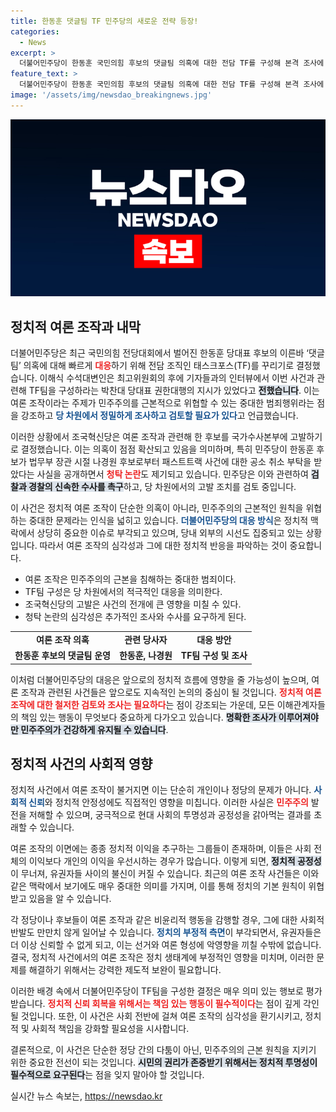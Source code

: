 ```yaml
---
title: 한동훈 댓글팀 TF 민주당의 새로운 전략 등장!
categories:
  - News
excerpt: >
  더불어민주당이 한동훈 국민의힘 후보의 댓글팀 의혹에 대한 전담 TF를 구성해 본격 조사에 나섭니다. 여론 조작을 민주주의 파괴로 간주하며, 모든 사실을 밝혀낼 뜻을 굳혔습니다! 클릭해 자세한 내용을 확인하세요!
feature_text: >
  더불어민주당이 한동훈 국민의힘 후보의 댓글팀 의혹에 대한 전담 TF를 구성해 본격 조사에 나섭니다. 여론 조작을 민주주의 파괴로 간주하며, 모든 사실을 밝혀낼 뜻을 굳혔습니다! 클릭해 자세한 내용을 확인하세요!
image: '/assets/img/newsdao_breakingnews.jpg'
---
```


<p><img src="/assets/img/newsdao_breakingnews.jpg" alt="cryptoinkorea 속보" /></p>

<h2 data-ke-size="size26">정치적 여론 조작과 내막</h2>

<p data-ke-size="size16"></p>

<p>더불어민주당은 최근 국민의힘 전당대회에서 벌어진 한동훈 당대표 후보의 이른바 ‘댓글팀’ 의혹에 대해 빠르게 <b><span style="color: #ee2323;">대응</span></b>하기 위해 전담 조직인 태스크포스(TF)를 꾸리기로 결정했습니다. 이해식 수석대변인은 최고위원회의 후에 기자들과의 인터뷰에서 이번 사건과 관련해 TF팀을 구성하라는 박찬대 당대표 권한대행의 지시가 있었다고 <b><span style="background-color: #21538527;">전했습니다</span></b>. 이는 여론 조작이라는 주제가 민주주의를 근본적으로 위협할 수 있는 중대한 범죄행위라는 점을 강조하고 <b><span style="color: #1a5490;">당 차원에서 정밀하게 조사하고 검토할 필요가 있다</span></b>고 언급했습니다.</p>

<p data-ke-size="size16"></p>

<p>이러한 상황에서 조국혁신당은 여론 조작과 관련해 한 후보를 국가수사본부에 고발하기로 결정했습니다. 이는 의혹이 점점 확산되고 있음을 의미하며, 특히 민주당이 한동훈 후보가 법무부 장관 시절 나경원 후보로부터 패스트트랙 사건에 대한 공소 취소 부탁을 받았다는 사실을 공개하면서 <b><span style="color: #ee2323;">청탁 논란</span></b>도 제기되고 있습니다. 민주당은 이와 관련하여 <b><span style="background-color: #21538527;">검찰과 경찰의 신속한 수사를 촉구</span></b>하고, 당 차원에서의 고발 조치를 검토 중입니다.</p>

<p data-ke-size="size16"></p>

<p>이 사건은 정치적 여론 조작이 단순한 의혹이 아니라, 민주주의의 근본적인 원칙을 위협하는 중대한 문제라는 인식을 넓히고 있습니다. <b><span style="color: #1a5490;">더불어민주당의 대응 방식</span></b>은 정치적 맥락에서 상당히 중요한 이슈로 부각되고 있으며, 당내 외부의 시선도 집중되고 있는 상황입니다. 따라서 여론 조작의 심각성과 그에 대한 정치적 반응을 파악하는 것이 중요합니다.</p>

<p data-ke-size="size16"></p>

<ul>
<li>여론 조작은 민주주의의 근본을 침해하는 중대한 범죄이다.</li>
<li>TF팀 구성은 당 차원에서의 적극적인 대응을 의미한다.</li>
<li>조국혁신당의 고발은 사건의 전개에 큰 영향을 미칠 수 있다.</li>
<li>청탁 논란의 심각성은 추가적인 조사와 수사를 요구하게 된다.</li>
</ul>

<p data-ke-size="size16"></p>

<table style="width: 100%; text-align: center;">
<tr>
<td style="text-align: center; height: 17px;"><b>여론 조작 의혹</b></td>
<td style="text-align: center; height: 17px;"><b>관련 당사자</b></td>
<td style="text-align: center; height: 17px;"><b>대응 방안</b></td>
</tr>
<tr>
<td style="text-align: center; height: 17px;"><b>한동훈 후보의 댓글팀 운영</b></td>
<td style="text-align: center; height: 17px;"><b>한동훈, 나경원</b></td>
<td style="text-align: center; height: 17px;"><b>TF팀 구성 및 조사</b></td>
</tr>
</table>

<p data-ke-size="size16"></p>

<p>이처럼 더불어민주당의 대응은 앞으로의 정치적 흐름에 영향을 줄 가능성이 높으며, 여론 조작과 관련된 사건들은 앞으로도 지속적인 논의의 중심이 될 것입니다. <b><span style="color: #ee2323;">정치적 여론 조작에 대한 철저한 검토와 조사는 필요하다</span></b>는 점이 강조되는 가운데, 모든 이해관계자들의 책임 있는 행동이 무엇보다 중요하게 다가오고 있습니다. <b><span style="background-color: #21538527;">명확한 조사가 이루어져야만 민주주의가 건강하게 유지될 수 있습니다</span></b>. </p>

<p data-ke-size="size16"></p>

<h2 data-ke-size="size26">정치적 사건의 사회적 영향</h2>

<p data-ke-size="size16"></p>

<p>정치적 사건에서 여론 조작이 불거지면 이는 단순히 개인이나 정당의 문제가 아니다. <b><span style="color: #1a5490;">사회적 신뢰</span></b>와 정치적 안정성에도 직접적인 영향을 미칩니다. 이러한 사실은 <b><span style="color: #ee2323;">민주주의</span></b> 발전을 저해할 수 있으며, 궁극적으로 현대 사회의 투명성과 공정성을 갉아먹는 결과를 초래할 수 있습니다. </p>

<p data-ke-size="size16"></p>

<p>여론 조작의 이면에는 종종 정치적 이익을 추구하는 그룹들이 존재하며, 이들은 사회 전체의 이익보다 개인의 이익을 우선시하는 경우가 많습니다. 이렇게 되면, <b><span style="background-color: #21538527;">정치적 공정성</span></b>이 무너져, 유권자들 사이의 불신이 커질 수 있습니다. 최근의 여론 조작 사건들은 이와 같은 맥락에서 보기에도 매우 중대한 의미를 가지며, 이를 통해 정치의 기본 원칙이 위협받고 있음을 알 수 있습니다. </p>

<p data-ke-size="size16"></p>

<p>각 정당이나 후보들이 여론 조작과 같은 비윤리적 행동을 감행할 경우, 그에 대한 사회적 반발도 만만치 않게 일어날 수 있습니다. <b><span style="color: #1a5490;">정치의 부정적 측면</span></b>이 부각되면서, 유권자들은 더 이상 신뢰할 수 없게 되고, 이는 선거와 여론 형성에 악영향을 끼칠 수밖에 없습니다. 결국, 정치적 사건에서의 여론 조작은 정치 생태계에 부정적인 영향을 미치며, 이러한 문제를 해결하기 위해서는 강력한 제도적 보완이 필요합니다. </p>

<p data-ke-size="size16"></p>

<p>이러한 배경 속에서 더불어민주당이 TF팀을 구성한 결정은 매우 의미 있는 행보로 평가받습니다. <b><span style="color: #ee2323;">정치적 신뢰 회복을 위해서는 책임 있는 행동이 필수적이다</span></b>는 점이 깊게 각인될 것입니다. 또한, 이 사건은 사회 전반에 걸쳐 여론 조작의 심각성을 환기시키고, 정치적 및 사회적 책임을 강화할 필요성을 시사합니다. </p>

<p data-ke-size="size16"></p>

<p>결론적으로, 이 사건은 단순한 정당 간의 다툼이 아닌, 민주주의의 근본 원칙을 지키기 위한 중요한 전선이 되는 것입니다. <b><span style="background-color: #21538527;">시민의 권리가 존중받기 위해서는 정치적 투명성이 필수적으로 요구된다</span></b>는 점을 잊지 말아야 할 것입니다. </p>

<p data-ke-size="size16"></p>
실시간 뉴스 속보는, <a href="https://newsdao.kr" rel="dofollow">https://newsdao.kr</a>


